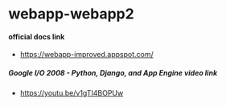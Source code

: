 # webapp-webapp2

#### official docs link
* https://webapp-improved.appspot.com/

##### Google I/O 2008 - Python, Django, and App Engine video link
* https://youtu.be/v1gTI4BOPUw
